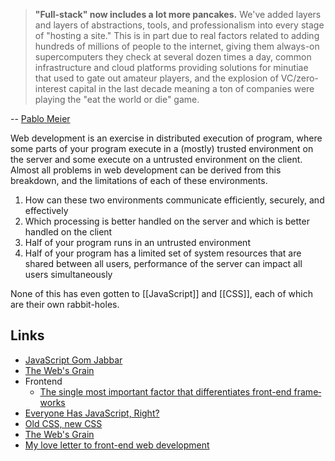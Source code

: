 > **"Full-stack" now includes a lot more pancakes.** We've added layers and layers of abstractions, tools, and professionalism into every stage of "hosting a site." This is in part due to real factors related to adding hundreds of millions of people to the internet, giving them always-on supercomputers they check at several dozen times a day, common infrastructure and cloud platforms providing solutions for minutiae that used to gate out amateur players, and the explosion of VC/zero-interest capital in the last decade meaning a ton of companies were playing the "eat the world or die" game.

-- [Pablo Meier](https://morepablo.com/2022/11/programming-culture-in-the-late-aughts.html)

Web development is an exercise in distributed execution of program, where some parts of your program execute in a (mostly) trusted environment on the server and some execute on a untrusted environment on the client.  Almost all problems in web development can be derived from this breakdown, and the limitations of each of these environments.

1. How can these two environments communicate efficiently, securely, and effectively
2. Which processing is better handled on the server and which is better handled on the client
3. Half of your program runs in an untrusted environment
4. Half of your program has a limited set of system resources that are shared between all users, performance of the server can impact all users simultaneously

None of this has even gotten to [[JavaScript]] and [[CSS]], each of which are their own rabbit-holes.

## Links

- [JavaScript Gom Jabbar](https://frantic.im/javascript-gom-jabbar/)
- [The Web's Grain](https://frankchimero.com/blog/2015/the-webs-grain/)
- Frontend
	- [The single most impor­tant factor that dif­fer­enti­ates front-end frame­works](https://themer.dev/blog/the-single-most-important-factor-that-differentiates-front-end-frameworks)
- [Everyone Has JavaScript, Right?](https://www.kryogenix.org/code/browser/everyonehasjs.html)
- [Old CSS, new CSS](https://eev.ee/blog/2020/02/01/old-css-new-css/)
- [The Web's Grain](https://frankchimero.com/blog/2015/the-webs-grain/)
- [My love letter to front-end web development](https://bower.sh/my-love-letter-to-front-end-web-development)
